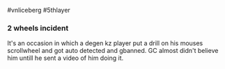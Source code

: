#vnliceberg #5thlayer 
### 2 wheels incident
   It's an occasion in which a degen kz player put a drill on his mouses scrollwheel and got auto detected and gbanned. GC almost didn't believe him untill he sent a video of him doing it.

